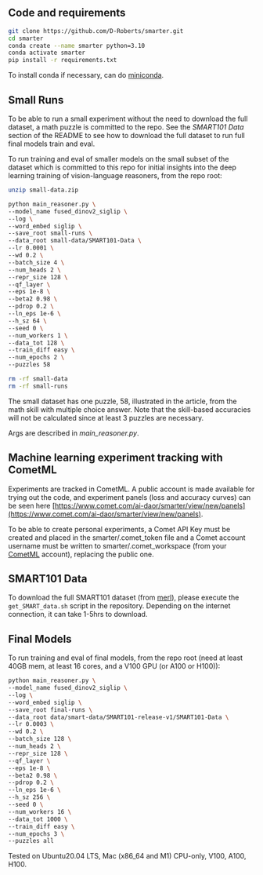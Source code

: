 
## Code and requirements

```bash
git clone https://github.com/D-Roberts/smarter.git
cd smarter
conda create --name smarter python=3.10
conda activate smarter
pip install -r requirements.txt
```

To install conda if necessary, can do [miniconda](https://docs.anaconda.com/free/miniconda/).


## Small Runs
To be able to run a small experiment without the need to download the full dataset, a math puzzle is committed to the repo. See the *SMART101 Data* section of the README to see how to download the full dataset to run full final models train and eval.

To run training and eval of smaller models on the small subset of the dataset which is committed to this repo for initial insights into the deep learning training of vision-language reasoners, from the repo root:

```bash
unzip small-data.zip

python main_reasoner.py \
--model_name fused_dinov2_siglip \
--log \
--word_embed siglip \
--save_root small-runs \
--data_root small-data/SMART101-Data \
--lr 0.0001 \
--wd 0.2 \
--batch_size 4 \
--num_heads 2 \
--repr_size 128 \
--qf_layer \
--eps 1e-8 \
--beta2 0.98 \
--pdrop 0.2 \
--ln_eps 1e-6 \
--h_sz 64 \
--seed 0 \
--num_workers 1 \
--data_tot 128 \
--train_diff easy \
--num_epochs 2 \
--puzzles 58

rm -rf small-data
rm -rf small-runs
```


The small dataset has one puzzle, 58, illustrated in the article, from the math skill with multiple choice answer. Note that the skill-based accuracies will not be calculated since at least 3 puzzles are necessary.

Args are described in *main_reasoner.py*.

## Machine learning experiment tracking with CometML

Experiments are tracked in CometML. A public account is made available for trying out the code, and experiment panels (loss and accuracy curves) can be seen here [https://www.comet.com/ai-daor/smarter/view/new/panels](https://www.comet.com/ai-daor/smarter/view/new/panels).

To be able to create personal experiments, a Comet API Key must be created and placed in the smarter/.comet_token file and a Comet account username must be written to smarter/.comet_workspace (from your [CometML](https://www.comet.com) account), replacing the public one.

## SMART101 Data
To download the full SMART101 dataset (from [merl](https://github.com/merlresearch/SMART)), please execute the `get_SMART_data.sh` script in the repository. Depending on the internet connection, it can take 1-5hrs to download.
 

## Final Models
To run training and eval of final models, from the repo root (need at least 40GB mem, at least 16 cores, and a V100 GPU (or A100 or H100)):


```bash
python main_reasoner.py \
--model_name fused_dinov2_siglip \
--log \
--word_embed siglip \
--save_root final-runs \
--data_root data/smart-data/SMART101-release-v1/SMART101-Data \
--lr 0.0003 \
--wd 0.2 \
--batch_size 128 \
--num_heads 2 \
--repr_size 128 \
--qf_layer \
--eps 1e-8 \
--beta2 0.98 \
--pdrop 0.2 \
--ln_eps 1e-6 \
--h_sz 256 \
--seed 0 \
--num_workers 16 \
--data_tot 1000 \
--train_diff easy \
--num_epochs 3 \
--puzzles all
```

Tested on Ubuntu20.04 LTS, Mac (x86_64 and M1) CPU-only, V100, A100, H100.


